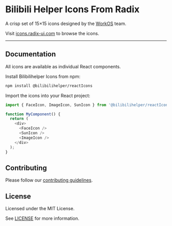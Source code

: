 # Bilibili Helper Icons From Radix

A crisp set of 15×15 icons designed by the [WorkOS](https://workos.com) team.

Visit [icons.radix-ui.com](https://icons.radix-ui.com) to browse the icons.

---

## Documentation

All icons are available as individual React components.

Install Bilibilihelper Icons from npm:

```bash
npm install @bilibilihelper/reactIcons
```

Import the icons into your React project:

```js
import { FaceIcon, ImageIcon, SunIcon } from '@bilibilihelper/reactIcons';

function MyComponent() {
  return (
    <div>
      <FaceIcon />
      <SunIcon />
      <ImageIcon />
    </div>
  );
}
```

## Contributing

Please follow our [contributing guidelines](./CONTRIBUTING.md).

## License

Licensed under the MIT License.

See [LICENSE](./LICENSE.md) for more information.
